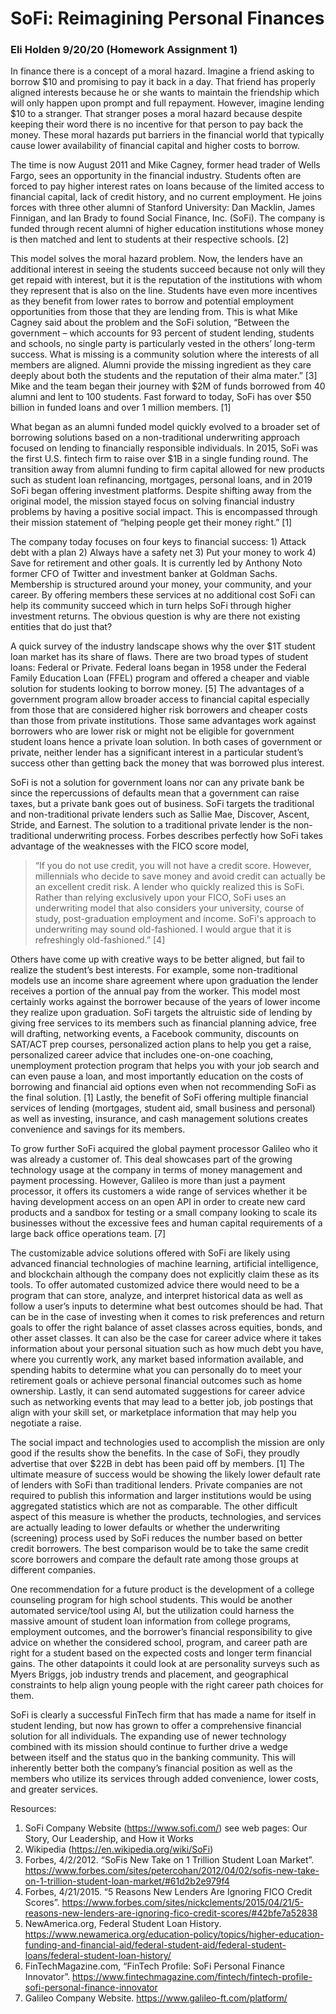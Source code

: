 # SoFi: Reimagining Personal Finances
### Eli Holden 9/20/20 (Homework Assignment 1)

In finance there is a concept of a moral hazard. Imagine a friend asking to borrow $10 and promising to pay it back in a day. That friend has properly aligned interests because he or she wants to maintain the friendship which will only happen upon prompt and full repayment. However, imagine lending $10 to a stranger. That stranger poses a moral hazard because despite keeping their word there is no incentive for that person to pay back the money. These moral hazards put barriers in the financial world that typically cause lower availability of financial capital and higher costs to borrow.

The time is now August 2011 and Mike Cagney, former head trader of Wells Fargo, sees an opportunity in the financial industry. Students often are forced to pay higher interest rates on loans because of the limited access to financial capital, lack of credit history, and no current employment. He joins forces with three other alumni of Stanford University: Dan Macklin, James Finnigan, and Ian Brady to found Social Finance, Inc. (SoFi). The company is funded through recent alumni of higher education institutions whose money is then matched and lent to students at their respective schools. [2]

This model solves the moral hazard problem. Now, the lenders have an additional interest in seeing the students succeed because not only will they get repaid with interest, but it is the reputation of the institutions with whom they represent that is also on the line. Students have even more incentives as they benefit from lower rates to borrow and potential employment opportunities from those that they are lending from. This is what Mike Cagney said about the problem and the SoFi solution, “Between the government – which accounts for 93 percent of student lending, students and schools, no single party is particularly vested in the others’ long-term success. What is missing is a community solution where the interests of all members are aligned. Alumni provide the missing ingredient as they care deeply about both the students and the reputation of their alma mater.” [3] Mike and the team began their journey with $2M of funds borrowed from 40 alumni and lent to 100 students. Fast forward to today, SoFi has over $50 billion in funded loans and over 1 million members. [1]

What began as an alumni funded model quickly evolved to a broader set of borrowing solutions based on a non-traditional underwriting approach focused on lending to financially responsible individuals. In 2015, SoFi was the first U.S. fintech firm to raise over $1B in a single funding round. The transition away from alumni funding to firm capital allowed for new products such as student loan refinancing, mortgages, personal loans, and in 2019 SoFi began offering investment platforms. Despite shifting away from the original model, the mission stayed focus on solving financial industry problems by having a positive social impact. This is encompassed through their mission statement of “helping people get their money right.” [1]

The company today focuses on four keys to financial success: 1) Attack debt with a plan 2) Always have a safety net 3) Put your money to work 4) Save for retirement and other goals. It is currently led by Anthony Noto former CFO of Twitter and investment banker at Goldman Sachs. Membership is structured around your money, your community, and your career. By offering members these services at no additional cost SoFi can help its community succeed which in turn helps SoFi through higher investment returns. The obvious question is why are there not existing entities that do just that?

A quick survey of the industry landscape shows why the over $1T student loan market has its share of flaws. There are two broad types of student loans: Federal or Private. Federal loans began in 1958 under the Federal Family Education Loan (FFEL) program and offered a cheaper and viable solution for students looking to borrow money. [5] The advantages of a government program allow broader access to financial capital especially from those that are considered higher risk borrowers and cheaper costs than those from private institutions. Those same advantages work against borrowers who are lower risk or might not be eligible for government student loans hence a private loan solution. In both cases of government or private, neither lender has a significant interest in a particular student’s success other than getting back the money that was borrowed plus interest.

SoFi is not a solution for government loans nor can any private bank be since the repercussions of defaults mean that a government can raise taxes, but a private bank goes out of business. SoFi targets the traditional and non-traditional private lenders such as Sallie Mae, Discover, Ascent, Stride, and Earnest. The solution to a traditional private lender is the non-traditional underwriting process. Forbes describes perfectly how SoFi takes advantage of the weaknesses with the FICO score model,

> “If you do not use credit, you will not have a credit score. However, millennials who decide to save money and avoid credit can actually be an excellent credit risk. A lender who quickly realized this is SoFi. Rather than relying exclusively upon your FICO, SoFi uses an underwriting model that also considers your university, course of study, post-graduation employment and income. SoFi's approach to underwriting may sound old-fashioned. I would argue that it is refreshingly old-fashioned.” [4]

Others have come up with creative ways to be better aligned, but fail to realize the student’s best interests. For example, some non-traditional models use an income share agreement where upon graduation the lender receives a portion of the annual pay from the worker. This model most certainly works against the borrower because of the years of lower income they realize upon graduation. SoFi targets the altruistic side of lending by giving free services to its members such as financial planning advice, free will drafting, networking events, a Facebook community, discounts on SAT/ACT prep courses, personalized action plans to help you get a raise, personalized career advice that includes one-on-one coaching, unemployment protection program that helps you with your job search and can even pause a loan, and most importantly education on the costs of borrowing and financial aid options even when not recommending SoFi as the final solution. [1] Lastly, the benefit of SoFi offering multiple financial services of lending (mortgages, student aid, small business and personal) as well as investing, insurance, and cash management solutions creates convenience and savings for its members.

To grow further SoFi acquired the global payment processor Galileo who it was already a customer of. This deal showcases part of the growing technology usage at the company in terms of money management and payment processing. However, Galileo is more than just a payment processor, it offers its customers a wide range of services whether it be having development access on an open API in order to create new card products and a sandbox for testing or a small company looking to scale its businesses without the excessive fees and human capital requirements of a large back office operations team. [7]

The customizable advice solutions offered with SoFi are likely using advanced financial technologies of machine learning, artificial intelligence, and blockchain although the company does not explicitly claim these as its tools. To offer automated customized advice there would need to be a program that can store, analyze, and interpret historical data as well as follow a user’s inputs to determine what best outcomes should be had. That can be in the case of investing when it comes to risk preferences and return goals to offer the right balance of asset classes across equities, bonds, and other asset classes. It can also be the case for career advice where it takes information about your personal situation such as how much debt you have, where you currently work, any market based information available, and spending habits to determine what you can personally do to meet your retirement goals or achieve personal financial outcomes such as home ownership. Lastly, it can send automated suggestions for career advice such as networking events that may lead to a better job, job postings that align with your skill set, or marketplace information that may help you negotiate a raise.

The social impact and technologies used to accomplish the mission are only good if the results show the benefits. In the case of SoFi, they proudly advertise that over $22B in debt has been paid off by members. [1] The ultimate measure of success would be showing the likely lower default rate of lenders with SoFi than traditional lenders. Private companies are not required to publish this information and larger institutions would be using aggregated statistics which are not as comparable. The other difficult aspect of this measure is whether the products, technologies, and services are actually leading to lower defaults or whether the underwriting (screening) process used by SoFi reduces the number based on better credit borrowers. The best comparison would be to take the same credit score borrowers and compare the default rate among those groups at different companies.

One recommendation for a future product is the development of a college counseling program for high school students. This would be another automated service/tool using AI, but the utilization could harness the massive amount of student loan information from college programs, employment outcomes, and the borrower’s financial responsibility to give advice on whether the considered school, program, and career path are right for a student based on the expected costs and longer term financial gains. The other datapoints it could look at are personality surveys such as Myers Briggs, job industry trends and placement, and geographical constraints to help align young people with the right career path choices for them.

SoFi is clearly a successful FinTech firm that has made a name for itself in student lending, but now has grown to offer a comprehensive financial solution for all individuals. The expanding use of newer technology combined with its mission should continue to further drive a wedge between itself and the status quo in the banking community. This will inherently better both the company’s financial position as well as the members who utilize its services through added convenience, lower costs, and greater services.

Resources:
1.	SoFi Company Website (https://www.sofi.com/) see web pages: Our Story, Our Leadership, and How it Works
2.	Wikipedia (https://en.wikipedia.org/wiki/SoFi)
3.	Forbes, 4/2/2012. “SoFis New Take on 1 Trillion Student Loan Market”. https://www.forbes.com/sites/petercohan/2012/04/02/sofis-new-take-on-1-trillion-student-loan-market/#61d2b2e979f4
4.	Forbes, 4/21/2015. “5 Reasons New Lenders Are Ignoring FICO Credit Scores”. https://www.forbes.com/sites/nickclements/2015/04/21/5-reasons-new-lenders-are-ignoring-fico-credit-scores/#42bfe7a52838
5.	NewAmerica.org, Federal Student Loan History. https://www.newamerica.org/education-policy/topics/higher-education-funding-and-financial-aid/federal-student-aid/federal-student-loans/federal-student-loan-history/
6.	FinTechMagazine.com, “FinTech Profile: SoFi Personal Finance Innovator”. https://www.fintechmagazine.com/fintech/fintech-profile-sofi-personal-finance-innovator
7.	Galileo Company Website. https://www.galileo-ft.com/platform/
